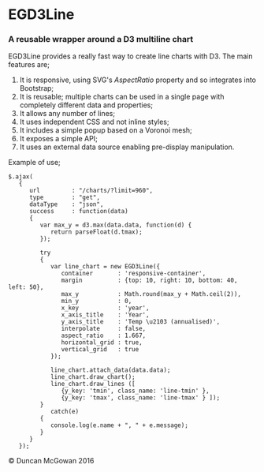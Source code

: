 # EGD3Line

### A reusable wrapper around a D3 multiline chart

EGD3Line provides a really fast way to create line charts with D3. The main features are;

<ol>
<li>It is responsive, using SVG's <i>AspectRatio</i> property and so integrates into Bootstrap;</li>
<li>It is reusable; multiple charts can be used in a single page with completely different data and properties;</li>
<li>It allows any number of lines;</li>
<li>It uses independent CSS and not inline styles;</li>
<li>It includes a simple popup based on a Voronoi mesh;</i>
<li>It exposes a simple API;</li>
<li>It uses an external data source enabling pre-display manipulation.</li>
</ol>

Example of use;

```
$.ajax(
   {
      url         : "/charts/?limit=960",
      type        : "get",
      dataType    : "json",
      success     : function(data)
      {
         var max_y = d3.max(data.data, function(d) {
            return parseFloat(d.tmax);
         });

         try
         {
            var line_chart = new EGD3Line({
               container       : 'responsive-container',
               margin          : {top: 10, right: 10, bottom: 40, left: 50},
               max_y           : Math.round(max_y + Math.ceil(2)),
               min_y           : 0,
               x_key           : 'year',
               x_axis_title    : 'Year',
               y_axis_title    : 'Temp \u2103 (annualised)',
               interpolate     : false,
               aspect_ratio    : 1.667,
               horizontal_grid : true,
               vertical_grid   : true
            });

            line_chart.attach_data(data.data);
            line_chart.draw_chart();
            line_chart.draw_lines ([
               {y_key: 'tmin', class_name: 'line-tmin' },
               {y_key: 'tmax', class_name: 'line-tmax' } ]);
         }
            catch(e)
         {
            console.log(e.name + ", " + e.message);
         }
      }
   });
```

&copy; Duncan McGowan 2016
